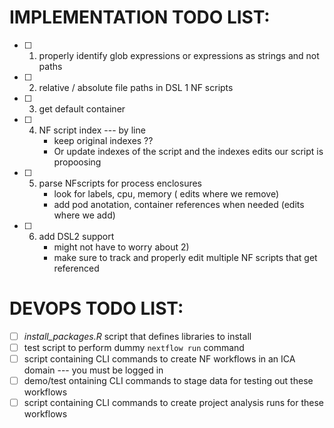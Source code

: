 # IMPLEMENTATION TODO LIST:
- [ ] 1) properly identify glob expressions or expressions as strings and not paths
- [ ] 2) relative / absolute file paths in DSL 1 NF scripts
- [ ] 3) get default container
- [ ] 4) NF script index --- by line
		- keep original indexes ??
		- Or update indexes of the script and the indexes edits our script is propoosing
- [ ] 5) parse NFscripts for process enclosures
		- look for labels, cpu, memory  ( edits where we remove)
		- add pod anotation, container references when needed (edits where we add)
- [ ] 6) add DSL2 support
 		- might not have to worry about 2)
 		- make sure to track and properly edit multiple NF scripts that get referenced

# DEVOPS TODO LIST:
- [ ]  *install_packages.R* script that defines libraries to install
- [ ]   test script to perform dummy ```nextflow run``` command
- [ ]   script containing CLI commands to create NF workflows in an ICA domain --- you must be logged in
- [ ]   demo/test ontaining CLI commands to stage data for testing out these workflows
- [ ]   script containing CLI commands to create project analysis runs for these workflows
